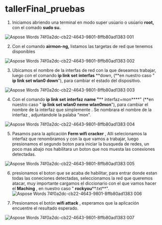 # tallerFinal_pruebas

1. Iniciamos abriendo una terminal en modo super usúario o usúario **root,** con el comado **sudo su.**

![Aspose Words 74f0a2dc-cb22-4643-9801-8ffb80ad1383 001](https://github.com/leuryOsorno/tallerFinal_pruebas/assets/91139219/3ae2dbaa-4f54-4f8d-99ef-b6a3d3e67079)

2. Con el comando **airmon-ng,** listamos las targetas de red que tenemos disponibles

![Aspose Words 74f0a2dc-cb22-4643-9801-8ffb80ad1383 002](https://github.com/leuryOsorno/tallerFinal_pruebas/assets/91139219/aa56e442-2bf1-41c6-a829-7b531c210c31)

3. Ubicamos el nombre de la interfas de red con la que deseamos trabajar, luego con el comando **ip link set**  **interfas** **down, (**en nuestro caso " **ip link set wlan0 down**"), para cambiar el estado del dispositivo.

![Aspose Words 74f0a2dc-cb22-4643-9801-8ffb80ad1383 003](https://github.com/leuryOsorno/tallerFinal_pruebas/assets/91139219/10e6e4c3-5f70-4ab0-8d2a-cac79a1b0282)

4. Con el comando **ip link set**  **interfaz**  **name "**** interfaz+mon****" (**en nuestro caso " **ip link set wlan0 neme wlan0mon**"), para cambiar el nombre de la interfaz que simplemente . Se nombrara el nombre de la interfaz , adjuntandole la palaba "mon".

![Aspose Words 74f0a2dc-cb22-4643-9801-8ffb80ad1383 004](https://github.com/leuryOsorno/tallerFinal_pruebas/assets/91139219/00792dd0-765c-4471-9ea0-e38a30a18438)

5. Pasamos para la aplicación **Ferm wifi cracker** , Alli selecionamos la interfaz que renombramos y con la que vamos a trabajar, luego presionamos el segundo boton para iniciar la busqueda de redes, un poco mas abajo nos habilitara un boton que nos muesta las conexiones detectadas.

![Aspose Words 74f0a2dc-cb22-4643-9801-8ffb80ad1383 005](https://github.com/leuryOsorno/tallerFinal_pruebas/assets/91139219/0f29ad90-dcbc-4242-a99a-d769ab94df07)

6. presionamos el boton que se acaba de habilitar, para entrar donde estan todas las coneciones detectadas, seleccionamos la red que queremos atacar, muy importante cargamos el diccionario con el que vamos hacer el **Maching** , en nuestro caso " **rockyou****.txt**".
![Aspose Words 74f0a2dc-cb22-4643-9801-8ffb80ad1383 006](https://github.com/leuryOsorno/tallerFinal_pruebas/assets/91139219/5f43e836-f00e-4d51-9f4c-5a86d69e8cea)


7. Presionamos el botón **wifi attack** , esperamos que la aplicación encuentre el resultado esperado.

![Aspose Words 74f0a2dc-cb22-4643-9801-8ffb80ad1383 007](https://github.com/leuryOsorno/tallerFinal_pruebas/assets/91139219/7c8df852-9c25-41c0-8314-4085b2667a66)
